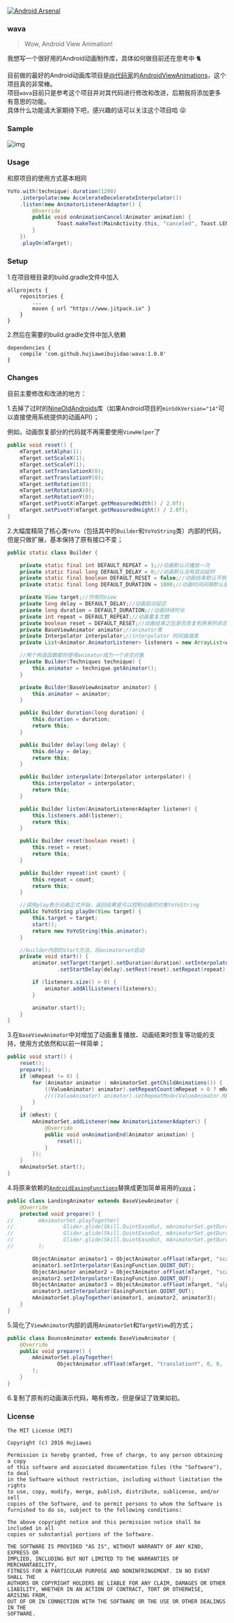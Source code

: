 [![Android Arsenal](https://img.shields.io/badge/Android%20Arsenal-wava-brightgreen.svg?style=flat)](http://android-arsenal.com/details/1/3663)

### wava

> Wow, Android View Animation!

我想写一个很好用的Android动画制作库，具体如何做目前还在思考中 🐈

目前做的最好的Android动画库项目是[@代码家](https://github.com/daimajia)的[AndroidViewAnimations](https://github.com/daimajia/AndroidViewAnimations)，这个项目真的非常棒。   
项目`wava`目前只是参考这个项目并对其代码进行修改和改进，后期我将添加更多有意思的功能。    
具体什么功能请大家期待下吧，感兴趣的话可以关注这个项目哈 😜

### Sample

![img](wava.gif)

### Usage

和原项目的使用方式基本相同

```java
YoYo.with(technique).duration(1200)
    .interpolate(new AccelerateDecelerateInterpolator())
    .listen(new AnimatorListenerAdapter() {
        @Override
        public void onAnimationCancel(Animator animation) {
                Toast.makeText(MainActivity.this, "canceled", Toast.LENGTH_SHORT).show();
        }
    })
    .playOn(mTarget);
```

### Setup

1.在项目根目录的build.gradle文件中加入

```
allprojects {
    repositories {
        ...
        maven { url "https://www.jitpack.io" }
    }
}
```

2.然后在需要的build.gradle文件中加入依赖

```
dependencies {
    compile 'com.github.hujiaweibujidao:wava:1.0.0'
}
```

### Changes 

目前主要修改和改进的地方：

1.去掉了过时的[NineOldAndroids](https://github.com/JakeWharton/NineOldAndroids)库（如果Android项目的`minSdkVersion="14"`可以直接使用系统提供的动画API）；

例如，动画恢复部分的代码就不再需要使用`ViewHelper`了

```java
public void reset() {
    mTarget.setAlpha(1);
    mTarget.setScaleX(1);
    mTarget.setScaleY(1);
    mTarget.setTranslationX(0);
    mTarget.setTranslationY(0);
    mTarget.setRotation(0);
    mTarget.setRotationX(0);
    mTarget.setRotationY(0);
    mTarget.setPivotX(mTarget.getMeasuredWidth() / 2.0f);
    mTarget.setPivotY(mTarget.getMeasuredHeight() / 2.0f);
}
```

2.大幅度精简了核心类`YoYo`（包括其中的`Builder`和`YoYoString`类）内部的代码，但是只做扩展，基本保持了原有接口不变；

```java
public static class Builder {

    private static final int DEFAULT_REPEAT = 1;//动画默认只播放一次
    private static final long DEFAULT_DELAY = 0;//动画默认没有启动延时
    private static final boolean DEFAULT_RESET = false;//动画结束默认不恢复原状
    private static final long DEFAULT_DURATION = 1000;//动画时间间隔默认是1秒

    private View target;//作用的view
    private long delay = DEFAULT_DELAY;//动画启动延迟
    private long duration = DEFAULT_DURATION;//动画持续时长
    private int repeat = DEFAULT_REPEAT;//动画重复次数
    private boolean reset = DEFAULT_RESET;//动画结束之后是否恢复到原来的状态，true表示恢复
    private BaseViewAnimator animator;//animator类
    private Interpolator interpolator;//interpolator 时间插值类
    private List<Animator.AnimatorListener> listeners = new ArrayList<Animator.AnimatorListener>();//动画的监听器

    //两个构造函数都将使得animator成为一个非空对象
    private Builder(Techniques technique) {
        this.animator = technique.getAnimator();
    }

    private Builder(BaseViewAnimator animator) {
        this.animator = animator;
    }

    public Builder duration(long duration) {
        this.duration = duration;
        return this;
    }

    public Builder delay(long delay) {
        this.delay = delay;
        return this;
    }

    public Builder interpolate(Interpolator interpolator) {
        this.interpolator = interpolator;
        return this;
    }

    public Builder listen(AnimatorListenerAdapter listener) {
        this.listeners.add(listener);
        return this;
    }

    public Builder reset(boolean reset) {
        this.reset = reset;
        return this;
    }

    public Builder repeat(int count) {
        this.repeat = count;
        return this;
    }

    //调用play表示动画正式开始，返回结果是可以控制动画的对象YoYoString
    public YoYoString playOn(View target) {
        this.target = target;
        start();
        return new YoYoString(this.animator);
    }

    //builder内部的start方法，将animatorset启动
    private void start() {
        animator.setTarget(target).setDuration(duration).setInterpolator(interpolator)
                .setStartDelay(delay).setRest(reset).setRepeat(repeat);

        if (listeners.size() > 0) {
            animator.addAllListeners(listeners);
        }

        animator.start();
    }
}
```

3.在`BaseViewAnimator`中对增加了动画重复播放、动画结束时恢复等功能的支持，使用方式依然和以前一样简单；

```java
public void start() {
    reset();
    prepare();
    if (mRepeat != 0) {
        for (Animator animator : mAnimatorSet.getChildAnimations()) {
            ((ValueAnimator) animator).setRepeatCount(mRepeat > 0 ? mRepeat - 1 : mRepeat);//区别无穷次
            //((ValueAnimator) animator).setRepeatMode(ValueAnimator.REVERSE);
        }
    }
    if (mRest) {
        mAnimatorSet.addListener(new AnimatorListenerAdapter() {
            @Override
            public void onAnimationEnd(Animator animation) {
                reset();
            }
        });
    }
    mAnimatorSet.start();
}
```

4.将原来依赖的[`AndroidEasingFunctions`](https://github.com/daimajia/AnimationEasingFunctions)替换成更加简单易用的[`yava`](https://github.com/hujiaweibujidao/yava)；

```java
public class LandingAnimator extends BaseViewAnimator {
    @Override
    protected void prepare() {
//        mAnimatorSet.playTogether(
//                Glider.glide(Skill.QuintEaseOut, mAnimatorSet.getDuration(), ObjectAnimator.ofFloat(mTarget, "scaleX", 1.5f, 1f)),
//                Glider.glide(Skill.QuintEaseOut, mAnimatorSet.getDuration(), ObjectAnimator.ofFloat(mTarget, "scaleY", 1.5f, 1f)),
//                Glider.glide(Skill.QuintEaseOut, mAnimatorSet.getDuration(), ObjectAnimator.ofFloat(mTarget, "alpha", 0, 1f))
//        );

        ObjectAnimator animator1 = ObjectAnimator.ofFloat(mTarget, "scaleX", 1.5f, 1f);
        animator1.setInterpolator(EasingFunction.QUINT_OUT);
        ObjectAnimator animator2 = ObjectAnimator.ofFloat(mTarget, "scaleY", 1.5f, 1f);
        animator2.setInterpolator(EasingFunction.QUINT_OUT);
        ObjectAnimator animator3 = ObjectAnimator.ofFloat(mTarget, "alpha", 0, 1f);
        animator3.setInterpolator(EasingFunction.QUINT_OUT);
        mAnimatorSet.playTogether(animator1, animator2, animator3);
    }
}
```

5.简化了`ViewAnimator`内部的调用`AnimatorSet`和`TargetView`的方式；

```java
public class BounceAnimator extends BaseViewAnimator {
    @Override
    public void prepare() {
        mAnimatorSet.playTogether(
                ObjectAnimator.ofFloat(mTarget, "translationY", 0, 0, -30, 0, -15, 0, 0)
        );
    }
}
```

6.复制了原有的动画演示代码，略有修改，但是保证了效果如初。

### License

```
The MIT License (MIT)

Copyright (c) 2016 Hujiawei

Permission is hereby granted, free of charge, to any person obtaining a copy
of this software and associated documentation files (the "Software"), to deal
in the Software without restriction, including without limitation the rights
to use, copy, modify, merge, publish, distribute, sublicense, and/or sell
copies of the Software, and to permit persons to whom the Software is
furnished to do so, subject to the following conditions:

The above copyright notice and this permission notice shall be included in all
copies or substantial portions of the Software.

THE SOFTWARE IS PROVIDED "AS IS", WITHOUT WARRANTY OF ANY KIND, EXPRESS OR
IMPLIED, INCLUDING BUT NOT LIMITED TO THE WARRANTIES OF MERCHANTABILITY,
FITNESS FOR A PARTICULAR PURPOSE AND NONINFRINGEMENT. IN NO EVENT SHALL THE
AUTHORS OR COPYRIGHT HOLDERS BE LIABLE FOR ANY CLAIM, DAMAGES OR OTHER
LIABILITY, WHETHER IN AN ACTION OF CONTRACT, TORT OR OTHERWISE, ARISING FROM,
OUT OF OR IN CONNECTION WITH THE SOFTWARE OR THE USE OR OTHER DEALINGS IN THE
SOFTWARE.
```

